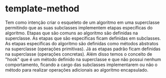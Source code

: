 # template-method

Tem como intenção criar o esqueleto de um algoritmo em uma superclasse permitindo que as suas subclasses implementem etapas específicas
do algoritmo. Etapas que são comuns ao algoritmo são definidas na superclasse. As etapas que são específicas ficam definidas em subclasses. As etapas
específicas do algoritmo são definidas como métodos abstratos na superclasse (operações primitivas). Já as etapas padrão ficam definidas na superclasse (operações concretas).
Além disso temos o conceito de "hook" que é um método definido na superclasse e que não possui nenhum comportamento, ficando a cargo das subclasses implementarem ou não o método
para realizar operações adicionais ao algoritmo encapsulado.
